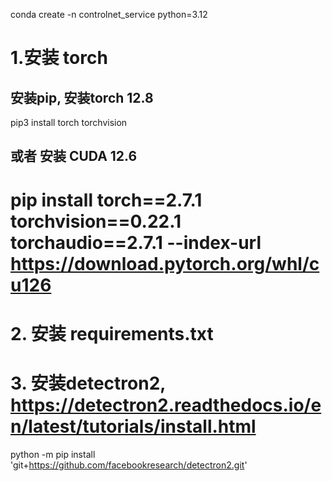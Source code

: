 conda create -n controlnet_service python=3.12

# 1.安装 torch
## 安装pip, 安装torch 12.8
pip3 install torch torchvision

## 或者 安装 CUDA 12.6
# pip install torch==2.7.1 torchvision==0.22.1 torchaudio==2.7.1 --index-url https://download.pytorch.org/whl/cu126

# 2. 安装 requirements.txt


# 3. 安装detectron2,  https://detectron2.readthedocs.io/en/latest/tutorials/install.html
python -m pip install 'git+https://github.com/facebookresearch/detectron2.git'